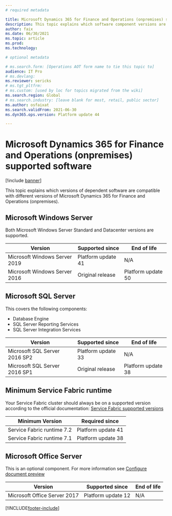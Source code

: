 ```yaml
---
# required metadata

title: Microsoft Dynamics 365 for Finance and Operations (onpremises) supported software
description: This topic explains which software component versions are compatible with Microsoft Dynamics 365 for Finance and Operations (onpremises).
author: faix
ms.date: 06/30/2021
ms.topic: article
ms.prod: 
ms.technology: 

# optional metadata

# ms.search.form: [Operations AOT form name to tie this topic to]
audience: IT Pro
# ms.devlang: 
ms.reviewer: sericks
# ms.tgt_pltfrm: 
# ms.custom: [used by loc for topics migrated from the wiki]
ms.search.region: Global
# ms.search.industry: [leave blank for most, retail, public sector]
ms.author: osfaixat
ms.search.validFrom: 2021-06-30 
ms.dyn365.ops.version: Platform update 44 

---
```


# Microsoft Dynamics 365 for Finance and Operations (onpremises) supported software

[!include [banner](../includes/banner.md)]

This topic explains which versions of dependent software are compatible with different versions of Microsoft Dynamics 365 for Finance and Operations (onpremises).

## Microsoft Windows Server

Both Microsoft Windows Server Standard and Datacenter versions are supported.

| Version                       | Supported since    | End of life        |
|-------------------------------|--------------------|--------------------|
| Microsoft Windows Server 2019 | Platform update 41 | N/A                |
| Microsoft Windows Server 2016 | Original release   | Platform update 50 |

## Microsoft SQL Server

This covers the following components:
 - Database Engine
 - SQL Server Reporting Services
 - SQL Server Integration Services

| Version                       | Supported since    | End of life        |
|-------------------------------|--------------------|--------------------|
| Microsoft SQL Server 2016 SP2 | Platform update 33 | N/A                |
| Microsoft SQL Server 2016 SP1 | Original release   | Platform update 38 |

## Minimum Service Fabric runtime

Your Service Fabric cluster should always be on a supported version according to the official documentation: [Service Fabric supported versions](/azure/service-fabric/service-fabric-versions)

| Minimum Version            | Required since       |
|----------------------------|----------------------|
| Service Fabric runtime 7.2 | Platform update 41   |
| Service Fabric runtime 7.1 | Platform update 38   |

## Microsoft Office Server

This is an optional component. For more information see [Configure document preview](../../fin-ops/organization-administration/configure-document-management#for-a-microsoft-dynamics-365-finance--operations-on-premises-environment)

| Version                      | Supported since    | End of life    |
|------------------------------|--------------------|----------------|
| Microsoft Office Server 2017 | Platform update 12 | N/A            |


[!INCLUDE[footer-include](../../../includes/footer-banner.md)]